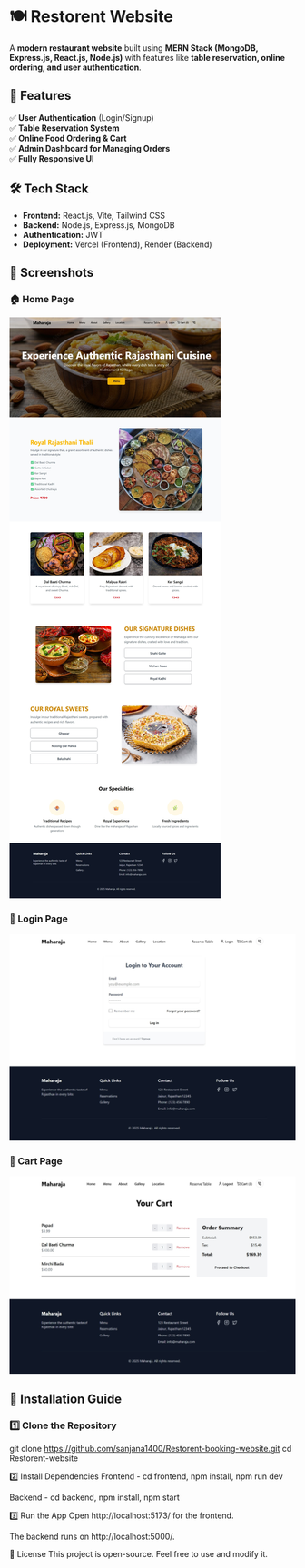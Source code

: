 # 🍽️ Restorent Website

A **modern restaurant website** built using **MERN Stack (MongoDB, Express.js, React.js, Node.js)** with features like **table reservation, online ordering, and user authentication**.

## 🌟 Features
✅ **User Authentication** (Login/Signup)  
✅ **Table Reservation System**  
✅ **Online Food Ordering & Cart**  
✅ **Admin Dashboard for Managing Orders**  
✅ **Fully Responsive UI**  

## 🛠️ Tech Stack
- **Frontend:** React.js, Vite, Tailwind CSS  
- **Backend:** Node.js, Express.js, MongoDB  
- **Authentication:** JWT  
- **Deployment:** Vercel (Frontend), Render (Backend)  

## 📸 Screenshots

### 🏠 Home Page
![Home Page](./screenshots/home%20page.jpeg)

### 🔐 Login Page
![Login Page](./screenshots/login%20page.jpeg)

### 🛒 Cart Page
![Cart Page](./screenshots/cart%20page.jpeg)


## 🚀 Installation Guide
### **1️⃣ Clone the Repository**
git clone https://github.com/sanjana1400/Restorent-booking-website.git
cd Restorent-website

2️⃣ Install Dependencies
Frontend -
cd frontend,
npm install,
npm run dev

Backend -
cd backend,
npm install,
npm start

3️⃣ Run the App
Open http://localhost:5173/ for the frontend.

The backend runs on http://localhost:5000/.

📜 License
This project is open-source. Feel free to use and modify it.
